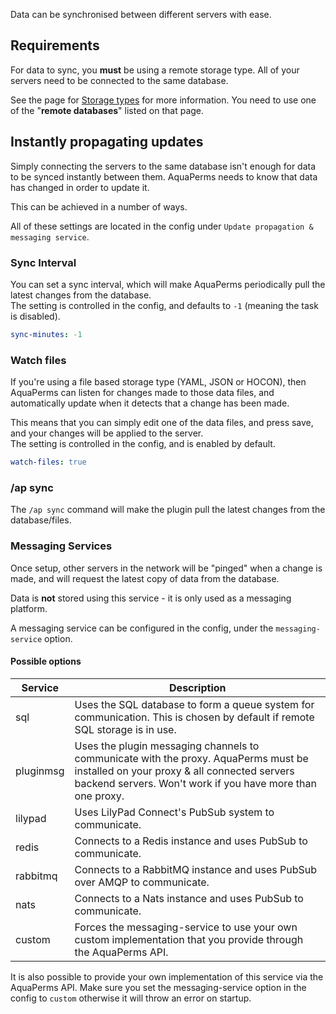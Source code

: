 Data can be synchronised between different servers with ease.

## Requirements
For data to sync, you **must** be using a remote storage type. All of your servers need to be connected to the same database.

See the page for [Storage types](Storage-types) for more information. You need to use one of the "**remote databases**" listed on that page.

## Instantly propagating updates
Simply connecting the servers to the same database isn't enough for data to be synced instantly between them. AquaPerms needs to know that data has changed in order to update it.

This can be achieved in a number of ways.

All of these settings are located in the config under `Update propagation & messaging service`.

### Sync Interval
You can set a sync interval, which will make AquaPerms periodically pull the latest changes from the database.   
The setting is controlled in the config, and defaults to `-1` (meaning the task is disabled).

```yml
sync-minutes: -1
```

### Watch files
If you're using a file based storage type (YAML, JSON or HOCON), then AquaPerms can listen for changes made to those data files, and automatically update when it detects that a change has been made.

This means that you can simply edit one of the data files, and press save, and your changes will be applied to the server.   
The setting is controlled in the config, and is enabled by default.

```yml
watch-files: true
```

### /ap sync
The `/ap sync` command will make the plugin pull the latest changes from the database/files.

### Messaging Services
Once setup, other servers in the network will be "pinged" when a change is made, and will request the latest copy of data from the database.

Data is **not** stored using this service - it is only used as a messaging platform.

A messaging service can be configured in the config, under the `messaging-service` option.

#### Possible options
| Service | Description | 
|---------|-------------|
| sql | Uses the SQL database to form a queue system for communication. This is chosen by default if remote SQL storage is in use. |
| pluginmsg | Uses the plugin messaging channels to communicate with the proxy. AquaPerms must be installed on your proxy & all connected servers backend servers. Won't work if you have more than one proxy. |
| lilypad | Uses LilyPad Connect's PubSub system to communicate. |
| redis | Connects to a Redis instance and uses PubSub to communicate. |
| rabbitmq | Connects to a RabbitMQ instance and uses PubSub over AMQP to communicate. |
| nats | Connects to a Nats instance and uses PubSub to communicate. | 
| custom | Forces the messaging-service to use your own custom implementation that you provide through the AquaPerms API. |

It is also possible to provide your own implementation of this service via the AquaPerms API. Make sure you set the messaging-service option in the config to `custom` otherwise it will throw an error on startup.
